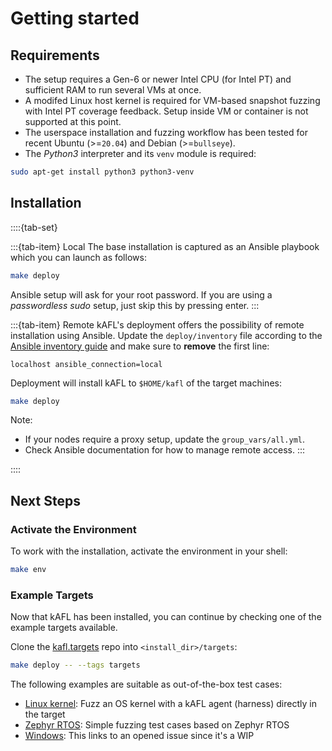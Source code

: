 # Getting started

## Requirements

- The setup requires a Gen-6 or newer Intel CPU (for Intel PT) and sufficient
  RAM to run several VMs at once.
- A modifed Linux host kernel is required for VM-based snapshot fuzzing with
  Intel PT coverage feedback. Setup inside VM or container is not supported at
  this point.
- The userspace installation and fuzzing workflow has been tested for recent
Ubuntu (>=`20.04`) and Debian (>=`bullseye`).
- The _Python3_ interpreter and its `venv` module is required:

~~~sh
sudo apt-get install python3 python3-venv
~~~

## Installation

::::{tab-set}

:::{tab-item} Local
The base installation is captured as an Ansible playbook which you can launch as follows:

~~~sh
make deploy
~~~

Ansible setup will ask for your root password.
If you are using a _passwordless sudo_ setup, just skip this by pressing enter.
:::

:::{tab-item} Remote
kAFL's deployment offers the possibility of remote installation using Ansible.
Update the `deploy/inventory` file according to the [Ansible inventory
guide](https://docs.ansible.com/ansible/latest/user_guide/intro_inventory.html)
and make sure to **remove** the first line:

~~~
localhost ansible_connection=local
~~~

Deployment will install kAFL to `$HOME/kafl` of the target machines:

~~~sh
make deploy
~~~

Note:
- If your nodes require a proxy setup, update the `group_vars/all.yml`.
- Check Ansible documentation for how to manage remote access.
:::

::::

## Next Steps

### Activate the Environment

To work with the installation, activate the environment in your shell:

~~~sh
make env
~~~

### Example Targets

Now that kAFL has been installed, you can continue by checking one of the example targets available.

Clone the [kafl.targets](https://github.com/IntelLabs/kafl.targets) repo into `<install_dir>/targets`:

~~~sh
make deploy -- --tags targets
~~~

The following examples are suitable as out-of-the-box test cases:
- [Linux kernel](https://github.com/IntelLabs/kafl.targets/tree/master/linux-kernel): Fuzz an OS kernel with a kAFL agent (harness) directly in the target
- [Zephyr RTOS](https://github.com/IntelLabs/kafl.targets/tree/master/zephyr_x86_32): Simple fuzzing test cases based on Zephyr RTOS
- [Windows](https://github.com/IntelLabs/kAFL/issues/53): This links to an opened issue since it's a WIP
